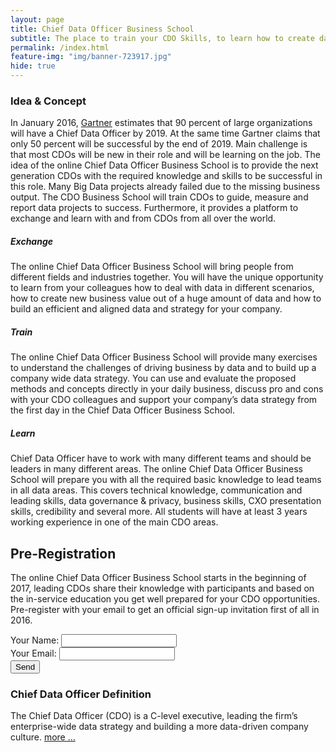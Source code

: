 ```yaml
---
layout: page
title: Chief Data Officer Business School
subtitle: The place to train your CDO Skills, to learn how to create data-driven business value for your company and to exchange with CDOs.
permalink: /index.html
feature-img: "img/banner-723917.jpg"
hide: true
---
```


### Idea & Concept
In January 2016, [Gartner](http://www.gartner.com/newsroom/id/3190117) estimates that 90 percent of large organizations 
will have a Chief Data Officer by 2019. At the same time Gartner claims that only 50 percent will be successful by the 
end of 2019. Main challenge is that most CDOs will be new in their role and will be learning on the job. 
The idea of the online Chief Data Officer Business School is to provide the next generation CDOs with the required 
knowledge and skills to be successful in this role. Many Big Data projects already failed due to the missing business 
output. The CDO Business School will train CDOs to guide, measure and report data projects to success. Furthermore, 
it provides a platform to exchange and learn with and from CDOs from all over the world.

##### Exchange
The online Chief Data Officer Business School will bring people from different fields and industries together. You will 
have the unique opportunity to learn from your colleagues how to deal with data in different scenarios, how to create 
new business value out of a huge amount of data and how to build an efficient and aligned data and strategy for your 
company.

##### Train
The online Chief Data Officer Business School will provide many exercises to understand the challenges of driving 
business by data and to build up a company wide data strategy. You can use and evaluate the proposed methods and 
concepts directly in your daily business, discuss pro and cons with your CDO colleagues and support your company’s 
data strategy from the first day in the Chief Data Officer Business School.

##### Learn
Chief Data Officer have to work with many different teams and should be leaders in many different areas. The online 
Chief Data Officer Business School will prepare you with all the required basic knowledge to lead teams in all data 
areas. This covers technical knowledge, communication and leading skills, data governance & privacy, business skills, 
CXO presentation skills, credibility and several more.
All students will have at least 3 years working experience in one of the main CDO areas.

<div id="form_sample">
<h2>Pre-Registration</h2>
<p>The online Chief Data Officer Business School starts in the beginning of 2017, leading CDOs share their knowledge 
with participants and based on the in-service education you get well prepared for your CDO opportunities. Pre-register 
with your email to get an official sign-up invitation first of all in 2016.</p>
<form action="//formspree.io/registration@cdohub.com" method="POST">
Your Name: <input type="text" name="name"><br>
Your Email: <input type="text" name="email"><br>
<input type="submit" value="Send">
</form>
</div>



### Chief Data Officer Definition
The Chief Data Officer (CDO) is a C-level executive, leading the firm’s enterprise-wide data strategy and building a 
more data-driven company culture. [more ...](/blog/)


